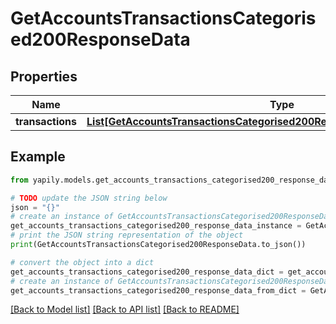 # GetAccountsTransactionsCategorised200ResponseData


## Properties

Name | Type | Description | Notes
------------ | ------------- | ------------- | -------------
**transactions** | [**List[GetAccountsTransactionsCategorised200ResponseDataTransactionsInner]**](GetAccountsTransactionsCategorised200ResponseDataTransactionsInner.md) |  | [optional] 

## Example

```python
from yapily.models.get_accounts_transactions_categorised200_response_data import GetAccountsTransactionsCategorised200ResponseData

# TODO update the JSON string below
json = "{}"
# create an instance of GetAccountsTransactionsCategorised200ResponseData from a JSON string
get_accounts_transactions_categorised200_response_data_instance = GetAccountsTransactionsCategorised200ResponseData.from_json(json)
# print the JSON string representation of the object
print(GetAccountsTransactionsCategorised200ResponseData.to_json())

# convert the object into a dict
get_accounts_transactions_categorised200_response_data_dict = get_accounts_transactions_categorised200_response_data_instance.to_dict()
# create an instance of GetAccountsTransactionsCategorised200ResponseData from a dict
get_accounts_transactions_categorised200_response_data_from_dict = GetAccountsTransactionsCategorised200ResponseData.from_dict(get_accounts_transactions_categorised200_response_data_dict)
```
[[Back to Model list]](../README.md#documentation-for-models) [[Back to API list]](../README.md#documentation-for-api-endpoints) [[Back to README]](../README.md)


